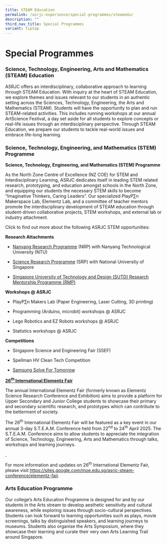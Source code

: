 ```yaml
---
title: STEAM Education
permalink: /asrjc-experience/special-programmes/steamedu/
description: ""
third_nav_title: Special Programmes
variant: tiptap
---
```

<h1>Special Programmes</h1>
<h3>Science, Technology, Engineering, Arts and Mathematics (STEAM) Education</h3>
<p>ASRJC offers an interdisciplinary, collaborative approach to learning
through STEAM Education. With inquiry at the heart of STEAM Education,
we explore themes and issues relevant to our students in an authentic setting
across the Sciences, Technology, Engineering, the Arts and Mathematics
(STEAM). Students will have the opportunity to plan and run STEAM-related
activities. This includes running workshops at our annual ArtScience Festival,
a day set aside for all students to explore concepts or real-life issues
through an interdisciplinary perspective. Through STEAM Education, we prepare
our students to tackle real-world issues and embrace life-long learning.</p>
<h3>Science, Technology, Engineering, and Mathematics (STEM) Programme</h3>
<p><strong>Science, Technology, Engineering, and Mathematics (STEM) Programme</strong>
</p>
<p>As the North Zone Centre of Excellence (NZ COE) for STEM and Interdisciplinary
Learning, ASRJC dedicates itself in leading STEM related research, prototyping,
and education amongst schools in the North Zone, and equipping our students
the necessary STEM skills to become “Imaginative Thinkers, Caring Leaders”.
Our specialized PlayP∑n Makerspace Lab, Elementz Lab, and a committee of
teacher mentors promote the interdisciplinary development of STEAM education
through student-driven collaborative projects, STEM workshops, and external
lab or industry attachment.</p>
<p>Click to find out more about the following ASRJC STEM opportunities:</p>
<p><strong>Research Attachments</strong>
</p>
<ul data-tight="true" class="tight">
<li>
<p><a href="https://staging.d2l6tfmz18j0q.amplifyapp.com/special-programmes/nanyang-research-programme/" rel="noopener noreferrer nofollow" target="_blank">Nanyang Research Programme</a>&nbsp;(NRP)
with Nanyang Technological University (NTU)</p>
</li>
<li>
<p><a href="https://staging.d2l6tfmz18j0q.amplifyapp.com/special-programmes/science-research-programme-srp/" rel="noopener noreferrer nofollow" target="_blank">Science Research Programme</a>&nbsp;(SRP)
with National University of Singapore</p>
</li>
<li>
<p><a href="https://staging.d2l6tfmz18j0q.amplifyapp.com/special-programmes/singapore-university-of-technology-and-design-research-mentorship-programme-rmp/" rel="noopener noreferrer nofollow" target="_blank">Singapore University of Technology and Design (SUTD) Research Mentorship Programme (RMP)</a>
</p>
</li>
</ul>
<p><strong>Workshops @ ASRJC</strong>
</p>
<ul data-tight="true" class="tight">
<li>
<p>PlayP∑n Makers Lab (Paper Engineering, Laser Cutting, 3D printing)</p>
</li>
<li>
<p>Programming (Arduino, microbit) workshops @ ASRJC</p>
</li>
<li>
<p>Lego Robotics and EZ Robots workshops @ ASRJC</p>
</li>
<li>
<p>Statistics workshops @ ASRJC</p>
</li>
</ul>
<p><strong>Competitions</strong>
</p>
<ul data-tight="true" class="tight">
<li>
<p>Singapore Science and Engineering Fair (SSEF)</p>
</li>
<li>
<p>Spellman HV Clean Tech Competition</p>
</li>
<li>
<p><a href="https://www.samsung.com/sg/solvefortomorrow/" rel="noopener noreferrer nofollow" target="_blank">Samsung Solve For Tomorrow</a>
</p>
</li>
</ul>
<p><strong><a href="https://staging.d2l6tfmz18j0q.amplifyapp.com/special-programmes/elementz-international-science-research-conference-and-exhibition/" rel="noopener noreferrer nofollow" target="_blank">26<sup>th </sup>International Elementz Fair</a></strong>
</p>
<p>The annual International Elementz Fair (formerly known as Elementz Science
Research Conference and Exhibition) aims to provide a platform for Upper
Secondary and Junior College students to showcase their primary and secondary
scientific research, and prototypes which can contribute to the betterment
of society.</p>
<p>The 26<sup>th</sup> International Elementz Fair will be featured as a key
event in our annual 3-day S.T.E.A.M. Conference held from 22<sup>nd</sup> to
24<sup>th</sup> April 2025. The S.T.E.A.M. Conference aims to allow students
to appreciate the integration of Science, Technology, Engineering, Arts
and Mathematics through talks, workshops and learning journeys.</p>
<p><strong><u>&nbsp;</u></strong>
</p>
<p>For more information and updates on 26<sup>th</sup> International Elementz
Fair, please visit <a href="https://sites.google.com/moe.edu.sg/asrjc-steam-conference/elementz-fair" rel="noopener noreferrer nofollow" target="_blank">https://sites.google.com/moe.edu.sg/asrjc-steam-conference/elementz-fair</a>.</p>
<h3>Arts Education Programme</h3>
<p>Our college’s Arts Education Programme is designed for and by our students
in the Arts stream to develop aesthetic sensitivity and cultural awareness,
while exploring issues through socio-cultural perspectives. Students can
look forward to learning opportunities such as plays, movie screenings,
talks by distinguished speakers, and learning journeys to museums. Students
also organise the Arts Symposium, where they showcase their learning and
curate their very own Arts Learning Trail around Singapore.</p>